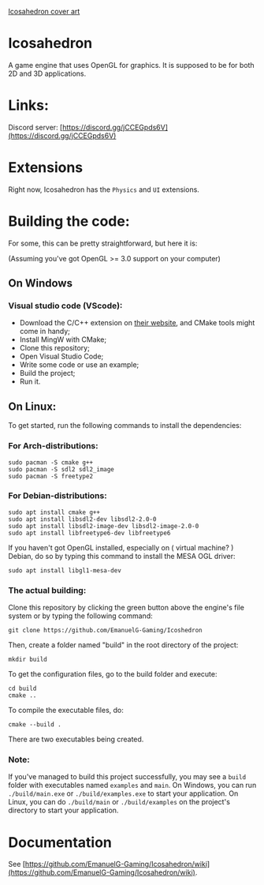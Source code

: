 [Icosahedron cover art](resources/icosahedron-cover-art.png)

# Icosahedron
A game engine that uses OpenGL for graphics. It is supposed to be for both 2D and 3D applications.

# Links:
Discord server: [https://discord.gg/jCCEGpds6V](https://discord.gg/jCCEGpds6V)

# Extensions
Right now, Icosahedron has the `Physics` and `UI` extensions.

# Building the code:
For some, this can be pretty straightforward, but here it is:

(Assuming you've got OpenGL >= 3.0 support on your computer)

## On Windows
### Visual studio code (VScode):

- Download the C/C++ extension on [their website](https://marketplace.visualstudio.com/items?itemName=ms-vscode.cpptools), and CMake  tools might come in handy;
- Install MingW with CMake;
- Clone this repository;
- Open Visual Studio Code;
- Write some code or use an example;
- Build the project;
- Run it.

## On Linux:

To get started, run the following commands to install the dependencies:

### For Arch-distributions:
```
sudo pacman -S cmake g++
sudo pacman -S sdl2 sdl2_image
sudo pacman -S freetype2
```

### For Debian-distributions:
```
sudo apt install cmake g++
sudo apt install libsdl2-dev libsdl2-2.0-0
sudo apt install libsdl2-image-dev libsdl2-image-2.0-0
sudo apt install libfreetype6-dev libfreetype6
```

If you haven't got OpenGL installed, especially on ( virtual machine? ) Debian, do so by typing this command to install the MESA OGL driver:

```
sudo apt install libgl1-mesa-dev
```



### The actual building:
Clone this repository by clicking the green button above the engine's file system or by typing the following command:
```
git clone https://github.com/EmanuelG-Gaming/Icoshedron
```

Then, create a folder named "build" in the root directory of the project:
```
mkdir build
```

To get the configuration files, go to the build folder and execute:
```
cd build
cmake ..
```

To compile the executable files, do:
```
cmake --build .
```

There are two executables being created.




### Note:

If you've managed to build this project successfully, you may see a `build` folder with executables named `examples` and `main`.
On Windows, you can run `./build/main.exe` or `./build/examples.exe` to start your application.
On Linux, you can do `./build/main` or `./build/examples` on the project's directory to start your application.

# Documentation
See [https://github.com/EmanuelG-Gaming/Icosahedron/wiki](https://github.com/EmanuelG-Gaming/Icosahedron/wiki).
